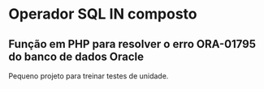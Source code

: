 # Operador SQL IN composto

## Função em PHP para resolver o erro ORA-01795 do banco de dados Oracle

Pequeno projeto para treinar testes de unidade.